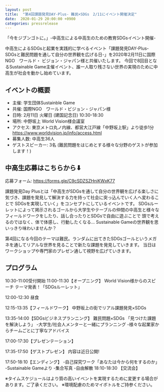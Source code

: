 ```yaml
---
layout: post
title:  "第4回課題発見DAY-Plus- 難民×SDGs　2/11にイベント開催決定"
date:  2020-01-29 20:00:00 +0900
categories: pressrelease
---
```

「今をジブンゴトに。」-中高生による中高生のための教育SDGsイベント開催-

中高生によるSDGsと起業を実践的に学べるイベント「課題発見DAY-Plus-SDGsと難民問題を通して自分の世界観を広げる日-」を2020年2月11日に国際NGO　ワールド・
ビジョン・ジャパン様と共催いたします。
今回で8回目となるSustainable Game主催イベント、誰一人取り残さない世界の実現のために中高生が社会を動かし始めています。

## イベントの概要
- 主催: 学生団体Sustainble Game  
- 共催: 国際NGO　ワールド・ビジョン・ジャパン様
- 日時: 2月11日 火曜日 (建国記念日) 10:30-18:30
- 場所: 中野坂上 World Vision様会議室
- アクセス: 東京メトロ丸ノ内線、都営大江戸線「中野坂上駅」より徒歩1分　https://www.worldvision.jp/info/access.html
- 募集人数: 中高生36人
- ゲストスピーカー: 3名 (難民問題をはじめとする様々な分野のゲストが参加します！)

## 中高生応募はこちらから⬇︎

応募フォーム: https://forms.gle/C9cSDZSZHniKWxK77
 

課題発見Day Plusとは「中高生がSDGsを通して自分の世界観を広げる楽しさに気づき、課題を発見して解決する力を持って社会に突っ込んでいく人へ変わることで
SDGsを実現していく」をコンセプトにしているイベントです。
SDGsルーレットによって掲示されるゴールから大学生やテーブルの仲間の中高生と様々なフィールドワークをしたり、話し合ったりとSDGsで自由に遊ぶことで
頭で考えるのではなく、体で体感し、行動したくなる...
Sustainable Gameの世界観を思いっきり味わいませんか？

第4回になる今回のテーマは難民。ランダムに出てきたSDGsゴールというメガネを通してリアルな世界を見ることで新たな課題を発見していきます。
当日はワークショップや専門家のプレゼン通して視野を広げていきます。

## プログラム
10:30-11:00受付開始
11:00-11:30【オープニング】
World Vision様からのスピーチ
テーマ発表！「SDGsルーレット」

12:00-12:30 昼食

12:15-13:35【フィールドワーク】
中野坂上の街でリアル課題発見×SDGs

13:35-14:00【SDGsビジネスプランニング】
難民問題×SDGs 「見つけた課題を解決しよう」
-大学生/社会人メンターと一緒にプランニング
-様々な起業家からチームごとに丁寧なアドバイス

17:00-17:30【プレゼンテーション】

17:35-17:50【ゲストプレゼン】
内容は近日公開!

17:50-18:10【エンディング】
-自己探究ワーク「あなたは今から何をするのか」
-Sustainable Gameより
-集合写真
-自由解散
18:10-18:30 【交流会】

※タイムスケジュールはより質の高いイベントを実現するために変更する場合があります。ご了承ください。
※環境配慮のためマイボトルをご持参ください。
